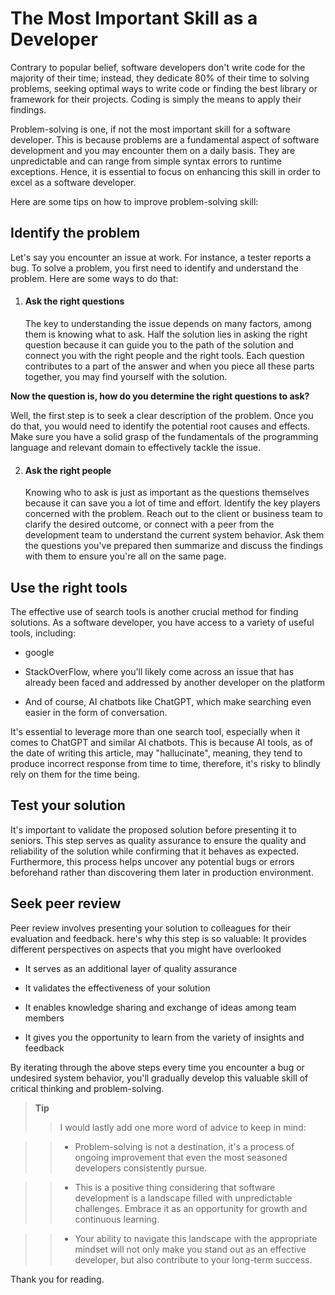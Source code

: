 # The Most Important Skill as a Developer
Contrary to popular belief, software developers don't write code for the majority of their time; instead, they dedicate 80% of their time to solving problems, seeking optimal ways to write code or finding the best library or framework for their projects. Coding is simply the means to apply their findings.

Problem-solving is one, if not the most important skill for a software developer. This is because problems are a fundamental aspect of software development and you may encounter them on a daily basis. They are unpredictable and can range from simple syntax errors to runtime exceptions. Hence, it is essential to focus on enhancing this skill in order to excel as a software developer.

Here are some tips on how to improve problem-solving skill:

## Identify the problem
Let's say you encounter an issue at work. For instance, a tester reports a bug. To solve a problem, you first need to identify and understand the problem. Here are some ways to do that:
1. #### Ask the right questions
   The key to understanding the issue depends on many factors, among them is knowing what to ask. Half the solution lies in asking the right question because it can guide you to the path of the solution and connect you with the right people and the right tools. Each question contributes to a part of the answer and when you piece all these parts together, you may find yourself with the solution.

**Now the question is, how do you determine the right questions to ask?**

Well, the first step is to seek a clear description of the problem. Once you do that, you would need to identify the potential root causes and effects. Make sure you have a solid grasp of the fundamentals of the programming language and relevant domain to effectively tackle the issue.

2. #### Ask the right people
   Knowing who to ask is just as important as the questions themselves because it can save you a lot of time and effort. Identify the key players concerned with the problem. Reach out to the client or business team to clarify the desired outcome, or connect with a peer from the development team to understand the current system behavior. Ask them the questions you've prepared then summarize and discuss the findings with them to ensure you're all on the same page.

## Use the right tools
The effective use of search tools is another crucial method for finding solutions. As a software developer, you have access to a variety of useful tools, including:
- google

- StackOverFlow, where you'll likely come across an issue that has already been faced and addressed by another developer on the platform

- And of course, AI chatbots like ChatGPT, which make searching even easier in the form of conversation.

It's essential to leverage more than one search tool, especially when it comes to ChatGPT and similar AI chatbots. This is because AI tools, as of the date of writing this article, may "hallucinate", meaning, they tend to produce incorrect response from time to time, therefore, it's risky to blindly rely on them for the time being.

## Test your solution
It's important to validate the proposed solution before presenting it to seniors. This step serves as quality assurance to ensure the quality and reliability of the solution while confirming that it behaves as expected. Furthermore, this process helps uncover any potential bugs or errors beforehand rather than discovering them later in production environment.

## Seek peer review
Peer review involves presenting your solution to colleagues for their evaluation and feedback. here's why this step is so valuable:
It provides different perspectives on aspects that you might have overlooked

- It serves as an additional layer of quality assurance

- It validates the effectiveness of your solution

- It enables knowledge sharing and exchange of ideas among team members

- It gives you the opportunity to learn from the variety of insights and feedback

By iterating through the above steps every time you encounter a bug or undesired system behavior, you'll gradually develop this valuable skill of critical thinking and problem-solving.

> **Tip**
>> I would lastly add one more word of advice to keep in mind:

>> - Problem-solving is not a destination, it's a process of ongoing improvement that even the most seasoned developers consistently pursue.

>> - This is a positive thing considering that software development is a landscape filled with unpredictable challenges. Embrace it as an opportunity for growth and continuous learning.

>> - Your ability to navigate this landscape with the appropriate mindset will not only make you stand out as an effective developer, but also contribute to your long-term success.
>>

Thank you for reading.

 
